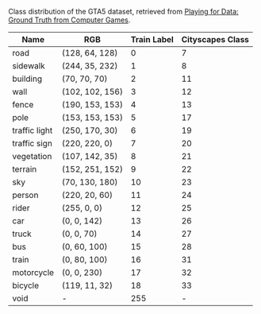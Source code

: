 
Class distribution of the GTA5 dataset, retrieved from [Playing for Data: Ground Truth from Computer Games](https://arxiv.org/abs/1608.02192).

| Name          | RGB             | Train Label | Cityscapes Class |
|---------------|-----------------|-------------|------------------|
| road          | (128, 64, 128)  | 0           | 7                |
| sidewalk      | (244, 35, 232)  | 1           | 8                |
| building      | (70, 70, 70)    | 2           | 11               |
| wall          | (102, 102, 156) | 3           | 12               |
| fence         | (190, 153, 153) | 4           | 13               |
| pole          | (153, 153, 153) | 5           | 17               |
| traffic light | (250, 170, 30)  | 6           | 19               |
| traffic sign  | (220, 220, 0)   | 7           | 20               |
| vegetation    | (107, 142, 35)  | 8           | 21               |
| terrain       | (152, 251, 152) | 9           | 22               |
| sky           | (70, 130, 180)  | 10          | 23               |
| person        | (220, 20, 60)   | 11          | 24               |
| rider         | (255, 0, 0)     | 12          | 25               |
| car           | (0, 0, 142)     | 13          | 26               |
| truck         | (0, 0, 70)      | 14          | 27               |
| bus           | (0, 60, 100)    | 15          | 28               |
| train         | (0, 80, 100)    | 16          | 31               |
| motorcycle    | (0, 0, 230)     | 17          | 32               |
| bicycle       | (119, 11, 32)   | 18          | 33               |
| void          | -               | 255         | -                |
